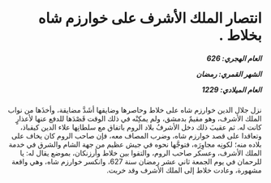 <h1 dir="rtl">انتصار الملك الأشرف على خوارزم شاه بخلاط  .</h1>

<h5 dir="rtl">العام الهجري:  626

الشهر القمري: رمضان

العام الميلادي: 1229</h5>

<p dir="rtl">نزل جلال الدين خوارزم شاه على خلاط وحاصرها وضايقها أشَدَّ مضايقة، وأخذَها من نواب الملك الأشرف، وهو مقيمٌ بدمشق، ولم يمكِنْه في ذلك الوقت قَصْدَها للدفع عنها لأعذارٍ كانت له. ثم عقيبَ ذلك دخل الأشرفُ بلاد الروم باتفاق مع سلطانِها علاء الدين كيقباذ، وتعاقدا على قصد خوارزم شاه، وضرب المصاف معه، فإن صاحب الروم كان يخاف على بلاده منه؛ لكونِه مجاوِرَه، فتوجَّها نحوه في جيش عظيم من جهة الشام والشرق في خدمة الملك الأشرف، وعسكر صاحب الروم، والتقوا بين خلاط وأرزنكان، بموضع يقال له: يا للرحمان في يوم الجمعة ثاني عشر رمضان سنة 627، وانكسر خوارزم شاه، وهي واقعة مشهورة، وعادت خلاط إلى الملك الأشرف وقد خربت.</p></br>
